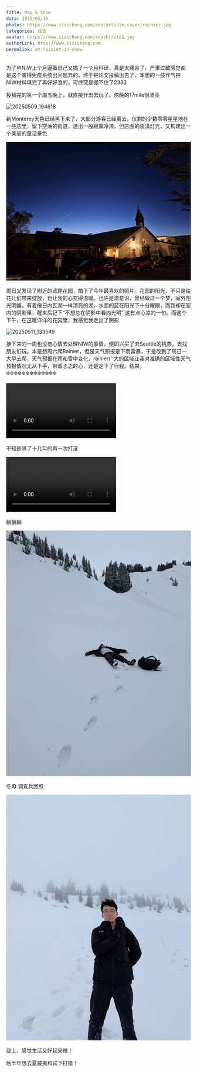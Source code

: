 ```yaml
---
title: May & Snow
date: 2025/05/18
photos: https://www.sisicheng.com/cdn/article-cover/rainier.jpg
categories: 戏言
avatar: https://www.sisicheng.com/cdn/kirito1.jpg
authorLink: http://www.sisicheng.com
permalink: mt-rainier-in-snow
---
```


为了申NIW上个月逼着自己又搞了一个月科研，真是太痛苦了，严重过敏感觉都是这个害得免疫系统出问题弄的，终于把论文投稿出去了，本想的一鼓作气把NIW材料填完了再好好浪的，可终究是绷不住了2333

投稿完的第一个周五晚上，就直接开出去玩了。傍晚的17mile很漂亮

![20250509_194618](MayAndSnow/20250509_194618.jpg)

到Monterey天色已经黑下来了，大部分游客已经离去，仅剩的少数零零星星地在一些店里，留下空荡的街道，透出一股寂寞冷清。但店面的装潢灯光，又构建出一个美丽的童话景色

![20250509_204850](MayAndSnow/20250509_204850.jpg)

周日又发现了附近的鸢尾花园，拍下了今年最喜欢的照片。花园的阳光，不只是给花儿们带来绽放，也让我的心变得温暖。也许是潜意识，曾经做过一个梦，室外阳光明媚，有着像日内瓦湖一样漂亮的湖，水面的蓝在阳光下十分耀眼，而我却在室内的阴影里，醒来后记下“不想总在阴影中看向光明” 这有点心凉的一句。而这个下午，在这暖洋洋的花园里，我感觉我走出了阴影

![20250511_133549](MayAndSnow/20250511_133549.jpg)

接下来的一周也没有心情去处理NIW的事情，便即兴买了去Seattle的机票，去找朋友们玩。本是想周六爬Rainier，但是天气预报是下雨雷暴，于是改到了周日一大早去爬，天气预报在雨和雪中变化，rainier广大的区域让我对准确的区域性天气预报情况无从下手，带着忐忑的心，还是定下了行程。结果，❄️❄️❄️❄️❄️❄️❄️❄️❄️❄️❄️❄️❄️

<video src="MayAndSnow/20250518_142959.mp4"></video>

不知是隔了十几年的再一次打滚

<video src="MayAndSnow/PXL_20250518_205246366.mp4"></video>

躺躺躺

![PXL_20250518_203146471](MayAndSnow/PXL_20250518_203146471.jpg)

冬**の** 调查兵团照

![PXL_20250518_210632038.PORTRAIT](MayAndSnow/PXL_20250518_210632038.PORTRAIT.jpg)

综上，感觉生活又好起来辣！

后半年想去夏威夷和试下打猎！
